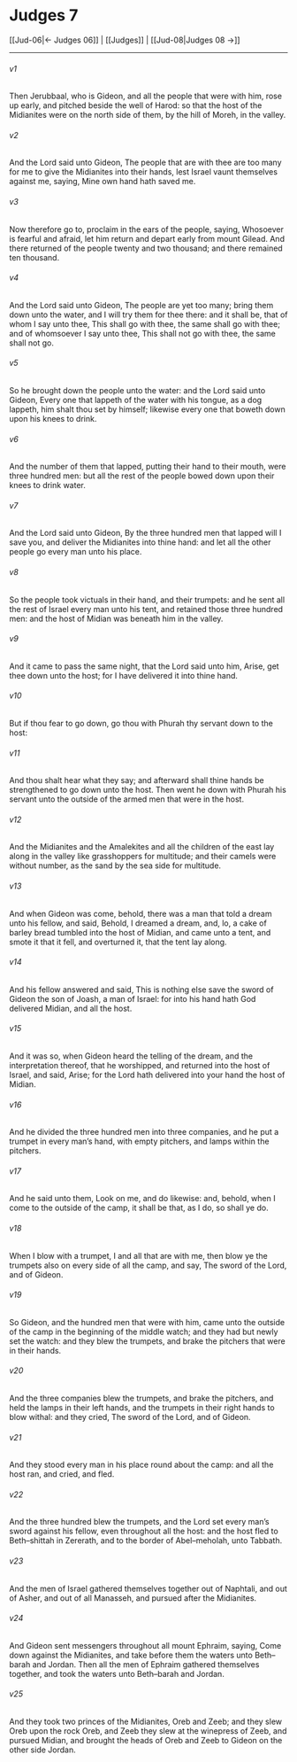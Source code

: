 # Judges 7

[[Jud-06|← Judges 06]] | [[Judges]] | [[Jud-08|Judges 08 →]]
***

###### v1
Then Jerubbaal, who is Gideon, and all the people that were with him, rose up early, and pitched beside the well of Harod: so that the host of the Midianites were on the north side of them, by the hill of Moreh, in the valley.
###### v2
And the Lord said unto Gideon, The people that are with thee are too many for me to give the Midianites into their hands, lest Israel vaunt themselves against me, saying, Mine own hand hath saved me.
###### v3
Now therefore go to, proclaim in the ears of the people, saying, Whosoever is fearful and afraid, let him return and depart early from mount Gilead. And there returned of the people twenty and two thousand; and there remained ten thousand.
###### v4
And the Lord said unto Gideon, The people are yet too many; bring them down unto the water, and I will try them for thee there: and it shall be, that of whom I say unto thee, This shall go with thee, the same shall go with thee; and of whomsoever I say unto thee, This shall not go with thee, the same shall not go.
###### v5
So he brought down the people unto the water: and the Lord said unto Gideon, Every one that lappeth of the water with his tongue, as a dog lappeth, him shalt thou set by himself; likewise every one that boweth down upon his knees to drink.
###### v6
And the number of them that lapped, putting their hand to their mouth, were three hundred men: but all the rest of the people bowed down upon their knees to drink water.
###### v7
And the Lord said unto Gideon, By the three hundred men that lapped will I save you, and deliver the Midianites into thine hand: and let all the other people go every man unto his place.
###### v8
So the people took victuals in their hand, and their trumpets: and he sent all the rest of Israel every man unto his tent, and retained those three hundred men: and the host of Midian was beneath him in the valley.
###### v9
And it came to pass the same night, that the Lord said unto him, Arise, get thee down unto the host; for I have delivered it into thine hand.
###### v10
But if thou fear to go down, go thou with Phurah thy servant down to the host:
###### v11
And thou shalt hear what they say; and afterward shall thine hands be strengthened to go down unto the host. Then went he down with Phurah his servant unto the outside of the armed men that were in the host.
###### v12
And the Midianites and the Amalekites and all the children of the east lay along in the valley like grasshoppers for multitude; and their camels were without number, as the sand by the sea side for multitude.
###### v13
And when Gideon was come, behold, there was a man that told a dream unto his fellow, and said, Behold, I dreamed a dream, and, lo, a cake of barley bread tumbled into the host of Midian, and came unto a tent, and smote it that it fell, and overturned it, that the tent lay along.
###### v14
And his fellow answered and said, This is nothing else save the sword of Gideon the son of Joash, a man of Israel: for into his hand hath God delivered Midian, and all the host.
###### v15
And it was so, when Gideon heard the telling of the dream, and the interpretation thereof, that he worshipped, and returned into the host of Israel, and said, Arise; for the Lord hath delivered into your hand the host of Midian.
###### v16
And he divided the three hundred men into three companies, and he put a trumpet in every man’s hand, with empty pitchers, and lamps within the pitchers.
###### v17
And he said unto them, Look on me, and do likewise: and, behold, when I come to the outside of the camp, it shall be that, as I do, so shall ye do.
###### v18
When I blow with a trumpet, I and all that are with me, then blow ye the trumpets also on every side of all the camp, and say, The sword of the Lord, and of Gideon.
###### v19
So Gideon, and the hundred men that were with him, came unto the outside of the camp in the beginning of the middle watch; and they had but newly set the watch: and they blew the trumpets, and brake the pitchers that were in their hands.
###### v20
And the three companies blew the trumpets, and brake the pitchers, and held the lamps in their left hands, and the trumpets in their right hands to blow withal: and they cried, The sword of the Lord, and of Gideon.
###### v21
And they stood every man in his place round about the camp: and all the host ran, and cried, and fled.
###### v22
And the three hundred blew the trumpets, and the Lord set every man’s sword against his fellow, even throughout all the host: and the host fled to Beth–shittah in Zererath, and to the border of Abel–meholah, unto Tabbath.
###### v23
And the men of Israel gathered themselves together out of Naphtali, and out of Asher, and out of all Manasseh, and pursued after the Midianites.
###### v24
And Gideon sent messengers throughout all mount Ephraim, saying, Come down against the Midianites, and take before them the waters unto Beth–barah and Jordan. Then all the men of Ephraim gathered themselves together, and took the waters unto Beth–barah and Jordan.
###### v25
And they took two princes of the Midianites, Oreb and Zeeb; and they slew Oreb upon the rock Oreb, and Zeeb they slew at the winepress of Zeeb, and pursued Midian, and brought the heads of Oreb and Zeeb to Gideon on the other side Jordan. 
